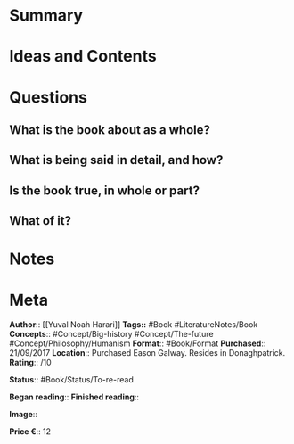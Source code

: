 # Summary

# Ideas and Contents

# Questions
## What is the book about as a whole?

## What is being said in detail, and how?

## Is the book true, in whole or part?

## What of it?

# Notes

# Meta
**Author**:: [[Yuval Noah Harari]]
**Tags::** #Book #LiteratureNotes/Book 
**Concepts**:: #Concept/Big-history #Concept/The-future #Concept/Philosophy/Humanism
**Format**:: #Book/Format
**Purchased**:: 21/09/2017
**Location**:: Purchased Eason Galway. Resides in Donaghpatrick.
**Rating**:: /10

**Status**:: #Book/Status/To-re-read 

**Began reading**:: 
**Finished reading**:: 

**Image**:: 

**Price €**:: 12